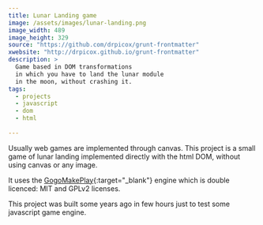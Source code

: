 ```yaml
---
title: Lunar Landing game
image: /assets/images/lunar-landing.png
image_width: 489
image_height: 329
source: "https://github.com/drpicox/grunt-frontmatter"
xwebsite: "http://drpicox.github.io/grunt-frontmatter"
description: > 
  Game based in DOM transformations 
  in which you have to land the lunar module
  in the moon, without crashing it.
tags:
  - projects
  - javascript
  - dom
  - html
  
---
```

Usually web games are implemented through canvas.
This project is a small game of lunar landing
implemented directly with the html DOM, without
using canvas or any image.

It uses the [GogoMakePlay](http://gogomakeplay.com/){:target="_blank"} engine
which is double licenced: MIT and GPLv2 licenses.

This project was built some years ago
in few hours just to test some javascript game engine.
